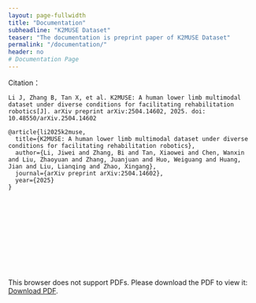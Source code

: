 ```yaml
---
layout: page-fullwidth
title: "Documentation"
subheadline: "K2MUSE Dataset"
teaser: "The documentation is preprint paper of K2MUSE Dataset"
permalink: "/documentation/"
header: no
# Documentation Page
---
```

Citation：
```
Li J, Zhang B, Tan X, et al. K2MUSE: A human lower limb multimodal dataset under diverse conditions for facilitating rehabilitation robotics[J]. arXiv preprint arXiv:2504.14602, 2025. doi: 10.48550/arXiv.2504.14602
```

```
@article{li2025k2muse,
  title={K2MUSE: A human lower limb multimodal dataset under diverse conditions for facilitating rehabilitation robotics},
  author={Li, Jiwei and Zhang, Bi and Tan, Xiaowei and Chen, Wanxin and Liu, Zhaoyuan and Zhang, Juanjuan and Huo, Weiguang and Huang, Jian and Liu, Lianqing and Zhao, Xingang},
  journal={arXiv preprint arXiv:2504.14602},
  year={2025}
}
```

<object data="../pdf/K2MUSE.pdf" type="application/pdf" width="100%" height="800px">
    <embed src="../pdf/K2MUSE.pdf">
        <p>This browser does not support PDFs. Please download the PDF to view it: <a href="../pdf/K2MUSE.pdf">Download PDF</a>.</p>
    </embed>
</object>